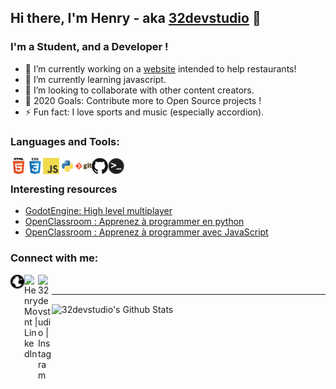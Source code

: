 ## Hi there, I'm Henry - aka [32devstudio][instagram] 👋

### I'm a Student, and a Developer !

- 🔭 I’m currently working on a [website][website] intended to help restaurants!
- 🌱 I’m currently learning javascript.
- 👯 I’m looking to collaborate with other content creators.
- 🥅 2020 Goals: Contribute more to Open Source projects !
- ⚡ Fun fact: I love sports and music (especially accordion).

### Languages and Tools:

<!--[<img align="left" alt="Visual Studio Code" width="26px" src="https://raw.githubusercontent.com/github/explore/80688e429a7d4ef2fca1e82350fe8e3517d3494d/topics/visual-studio-code/visual-studio-code.png" />][webdevplaylist]-->
[<img align="left" alt="HTML5" width="26px" src="https://raw.githubusercontent.com/github/explore/80688e429a7d4ef2fca1e82350fe8e3517d3494d/topics/html/html.png" />][webdevplaylist]
[<img align="left" alt="CSS3" width="26px" src="https://raw.githubusercontent.com/github/explore/80688e429a7d4ef2fca1e82350fe8e3517d3494d/topics/css/css.png" />][cssplaylist]
<!--[<img align="left" alt="Sass" width="26px" src="https://raw.githubusercontent.com/github/explore/80688e429a7d4ef2fca1e82350fe8e3517d3494d/topics/sass/sass.png" />][cssplaylist]-->
[<img align="left" alt="JavaScript" width="26px" src="https://raw.githubusercontent.com/github/explore/80688e429a7d4ef2fca1e82350fe8e3517d3494d/topics/javascript/javascript.png" />][jsplaylist]
<img align="left" alt="Python" width="26px" src="https://raw.githubusercontent.com/github/explore/80688e429a7d4ef2fca1e82350fe8e3517d3494d/topics/python/python.png" />
[<img align="left" alt="Git" width="26px" src="https://raw.githubusercontent.com/github/explore/80688e429a7d4ef2fca1e82350fe8e3517d3494d/topics/git/git.png" />][webdevplaylist]
[<img align="left" alt="GitHub" width="26px" src="https://raw.githubusercontent.com/github/explore/78df643247d429f6cc873026c0622819ad797942/topics/github/github.png" />][webdevplaylist]
[<img align="left" alt="Terminal" width="26px" src="https://raw.githubusercontent.com/github/explore/80688e429a7d4ef2fca1e82350fe8e3517d3494d/topics/terminal/terminal.png" />][webdevplaylist]

<br />

### Interesting resources

- [GodotEngine: High level multiplayer](https://docs.godotengine.org/en/3.1/tutorials/networking/high_level_multiplayer.html)
- [OpenClassroom : Apprenez à programmer en python](https://openclassrooms.com/fr/courses/235344-apprenez-a-programmer-en-python)
- [OpenClassroom : Apprenez à programmer avec JavaScript](https://openclassrooms.com/fr/courses/6175841-apprenez-a-programmer-avec-javascript)

### Connect with me:

[<img align="left" alt="ontable.fr" width="22px" src="https://raw.githubusercontent.com/iconic/open-iconic/master/svg/globe.svg" />][website]
<!--[<img align="left" alt="codeSTACKr | YouTube" width="22px" src="https://cdn.jsdelivr.net/npm/simple-icons@v3/icons/youtube.svg" />][youtube]
[<img align="left" alt="codeSTACKr | Twitter" width="22px" src="https://cdn.jsdelivr.net/npm/simple-icons@v3/icons/twitter.svg" />][twitter]-->
[<img align="left" alt="Henry Mont | LinkedIn" width="22px" src="https://cdn.jsdelivr.net/npm/simple-icons@v3/icons/linkedin.svg" />][linkedin]
[<img align="left" alt="32devstudio | Instagram" width="22px" src="https://cdn.jsdelivr.net/npm/simple-icons@v3/icons/instagram.svg" />][instagram]

<br />

---

<img align="center" alt="32devstudio's Github Stats" src="https://github-readme-stats.vercel.app/api?username=32devstudio&show_icons=true&hide_border=true" />

[website]: https://ontable.fr
[twitter]: https://twitter.com/
[youtube]: https://youtube.com/
[instagram]: https://instagram.com/32devstudio
[linkedin]: https://linkedin.com/in/henry-mont-30b6971a6/
[webdevplaylist]: https://www.youtube.com/
[jsplaylist]: https://www.youtube.com/
[cssplaylist]: https://www.youtube.com/
[reactplaylist]: https://www.youtube.com/
